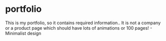 # portfolio
This is my portfolio, so it contains required information.. It is not a company or a product page which should have lots of animations or 100 pages!  - Minimalist design
